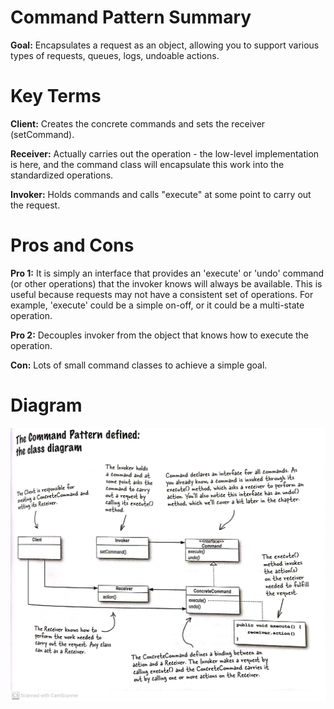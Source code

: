# Command Pattern Summary

**Goal:** Encapsulates a request as an object, allowing you to support various types of requests, queues, logs, undoable actions.

# Key Terms

**Client:** Creates the concrete commands and sets the receiver (setCommand).

**Receiver:** Actually carries out the operation - the low-level implementation is here, and the command class will encapsulate this work into the standardized operations.

**Invoker:** Holds commands and calls "execute" at some point to carry out the request.

# Pros and Cons

**Pro 1:** It is simply an interface that provides an 'execute' or 'undo' command (or other operations) that the invoker knows will always be available. This is useful because requests may not have a consistent set of operations. For example, 'execute' could be a simple on-off, or it could be a multi-state operation.

**Pro 2:** Decouples invoker from the object that knows how to execute the operation.

**Con:** Lots of small command classes to achieve a simple goal.

# Diagram

![commandPatternImg](/images/pg207-commandPattern.jpg)